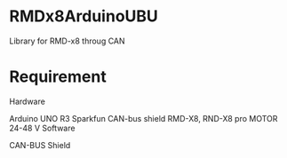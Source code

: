 # RMDx8ArduinoUBU
Library for RMD-x8 throug CAN

# Requirement
Hardware

Arduino UNO R3
Sparkfun CAN-bus shield
RMD-X8, RND-X8 pro MOTOR
24-48 V
Software

CAN-BUS Shield
